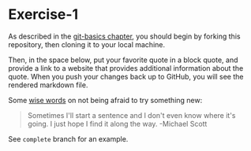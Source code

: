 # Exercise-1

As described in the [git-basics
chapter](https://info201.github.io/git-basics.html), you should begin
by forking this repository, then cloning it to your local machine.

Then, in the space below, put your favorite quote in a block quote,
and provide a link to a website that provides additional information
about the quote. When you push your changes back up to GitHub, you
will see the rendered markdown file.

Some [wise words](https://www.businessnewsdaily.com/7977-the-office-michael-scott-quotes.html) on not being afraid to try something new:
> Sometimes I'll start a sentence and I don't even know where it's going. I just hope I find it along the way.
>-Michael Scott


See `complete` branch for an example.
